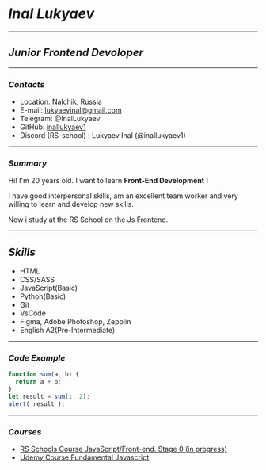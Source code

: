 # ***Inal Lukyaev***

*****

## ***Junior Frontend Devoloper***

*****

### ***Contacts***

* Location: Nalchik, Russia
* E-mail: lukyaevinal@gmail.com
* Telegram: @InalLukyaev
* GitHub: [ inallukyaev1 ](https://github.com/inallukyaev1)
* Discord (RS-school) : Lukyaev Inal (@inallukyaev1)

***** 

### ***Summary***

Hi! I'm 20 years old.
 I want to learn **Front-End Development** ! 

 I have good interpersonal skills, am an excellent team worker and very willing to learn and develop new skills.

 Now i  study at the  RS School on the  Js Frontend.

*****

## ***Skills***
* HTML
* CSS/SASS
* JavaScript(Basic)
* Python(Basic)
* Git
* VsCode
* Figma, Adobe Photoshop, Zepplin
* English A2(Pre-Intermediate)

****

### ***Code Example***

````Javascript
function sum(a, b) {
  return a + b;
}
let result = sum(1, 2);
alert( result );
````

****

### ***Courses***
* [RS Schools Course JavaScript/Front-end. Stage 0 (in progress)](https://rs.school/)
* [Udemy Course Fundamental Javascript ](https://www.udemy.com/course/fundamental-javascript/)













